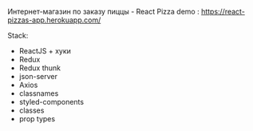 Интернет-магазин по заказу пиццы - React Pizza
demo : https://react-pizzas-app.herokuapp.com/

Stack:
<ul>
  <li>ReactJS + хуки</li>
  <li>Redux</li>
  <li>Redux thunk</li>
  <li>json-server</li>
  <li>Axios</li>
  <li>classnames</li>
  <li>styled-components</li>
  <li>classes</li>
  <li>prop types</li>
</ul>
